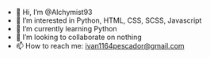 - 👋 Hi, I’m @Alchymist93
- 👀 I’m interested in Python, HTML, CSS, SCSS, Javascript
- 🌱 I’m currently learning Python
- 💞️ I’m looking to collaborate on nothing
- 📫 How to reach me: ivan1164pescador@gmail.com

<!---
Alchymist93/Alchymist93 is a ✨ special ✨ repository because its `README.md` (this file) appears on your GitHub profile.
You can click the Preview link to take a look at your changes.
--->
